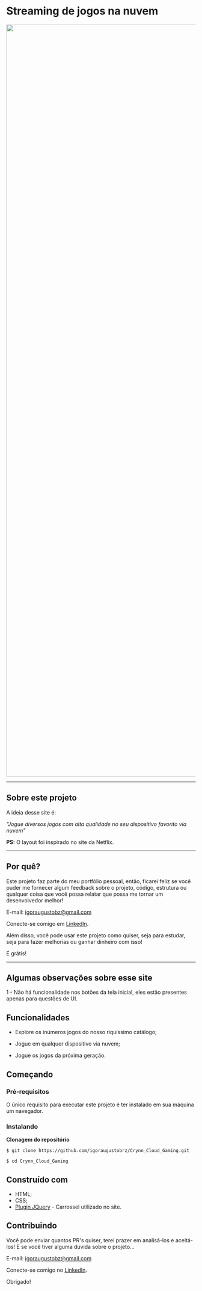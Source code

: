 # Streaming de jogos na nuvem
<div align="center">
<img src="https://github.com/igoraugustobrz/Cloud_game_streaming/blob/main/img/Design-final.png" width="2000px" />
</div>

---

## Sobre este projeto
A ideia desse site é:

_"Jogue diversos jogos com alta qualidade no seu dispositivo favorito via nuvem"_

**PS:** O layout foi inspirado no site da Netflix.

---

## Por quê?

Este projeto faz parte do meu portfólio pessoal, então, ficarei feliz se você puder me fornecer algum feedback sobre o projeto, código, estrutura ou qualquer coisa que você possa relatar que possa me tornar um desenvolvedor melhor!

E-mail: igoraugustobz@gmail.com

Conecte-se comigo em [LinkedIn](https://www.linkedin.com/in/igoraugustobrz/).

Além disso, você pode usar este projeto como quiser, seja para estudar, seja para fazer melhorias ou ganhar dinheiro com isso!

É grátis!

---

## Algumas observações sobre esse site

1 - Não há funcionalidade nos botões da tela inicial, eles estão presentes apenas para questões de UI.

## Funcionalidades
- Explore os inúmeros jogos do nosso riquíssimo catálogo;

- Jogue em qualquer dispositivo via nuvem;

- Jogue os jogos da próxima geração.

## Começando 

### Pré-requisitos
O único requisito para executar este projeto é ter instalado em sua máquina um navegador.

### Instalando

**Clonagem do repositório**

```
$ git clone https://github.com/igoraugustobrz/Crynn_Cloud_Gaming.git

$ cd Crynn_Cloud_Gaming
```
## Construído com 

- HTML;
- CSS;
- [Plugin JQuery](https://owlcarousel2.github.io/OwlCarousel2/) - Carrossel utilizado no site.

## Contribuindo 

Você pode enviar quantos PR's quiser, terei prazer em analisá-los e aceitá-los! E se você tiver alguma dúvida sobre o projeto...

E-mail: igoraugustobz@gmail.com

Conecte-se comigo no [LinkedIn](https://www.linkedin.com/in/igoraugustobrz/).

Obrigado!